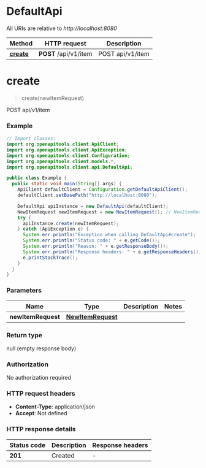 # DefaultApi

All URIs are relative to *http://localhost:8080*

Method | HTTP request | Description
------------- | ------------- | -------------
[**create**](DefaultApi.md#create) | **POST** /api/v1/item | POST api/v1/item


<a name="create"></a>
# **create**
> create(newItemRequest)

POST api/v1/item

### Example
```java
// Import classes:
import org.openapitools.client.ApiClient;
import org.openapitools.client.ApiException;
import org.openapitools.client.Configuration;
import org.openapitools.client.models.*;
import org.openapitools.client.api.DefaultApi;

public class Example {
  public static void main(String[] args) {
    ApiClient defaultClient = Configuration.getDefaultApiClient();
    defaultClient.setBasePath("http://localhost:8080");

    DefaultApi apiInstance = new DefaultApi(defaultClient);
    NewItemRequest newItemRequest = new NewItemRequest(); // NewItemRequest | 
    try {
      apiInstance.create(newItemRequest);
    } catch (ApiException e) {
      System.err.println("Exception when calling DefaultApi#create");
      System.err.println("Status code: " + e.getCode());
      System.err.println("Reason: " + e.getResponseBody());
      System.err.println("Response headers: " + e.getResponseHeaders());
      e.printStackTrace();
    }
  }
}
```

### Parameters

Name | Type | Description  | Notes
------------- | ------------- | ------------- | -------------
 **newItemRequest** | [**NewItemRequest**](NewItemRequest.md)|  |

### Return type

null (empty response body)

### Authorization

No authorization required

### HTTP request headers

 - **Content-Type**: application/json
 - **Accept**: Not defined

### HTTP response details
| Status code | Description | Response headers |
|-------------|-------------|------------------|
**201** | Created |  -  |

